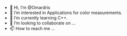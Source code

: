 - 👋 Hi, I’m @Omardris
- 👀 I’m interested in Applications for color measurements.
- 🌱 I’m currently learning C++.
- 💞️ I’m looking to collaborate on ...
- 📫 How to reach me ...

<!---
Omardris/Omardris is a ✨ special ✨ repository because its `README.md` (this file) appears on your GitHub profile.
You can click the Preview link to take a look at your changes.
--->
